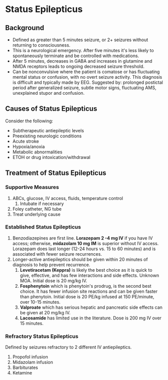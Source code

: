 # Status Epilepticus
## Background
  - Defined as greater than 5 minutes seizure, or 2+ seizures without returning to consciousness.
  - This is a neurological emergency. After five minutes it's less likely to spontaneously terminate and be controlled with medications.
  - After 5 minutes, decreases in GABA and increases in glutamine and NMDA receptors leads to ongoing decreased seizure threshold.
  - Can be nonconvulsive where the patient is comatose or has fluctuating mental status or confusion, with no overt seizure activity. This diagnosis is difficult and typically made by EEG. Suggested by: prolonged postictal period after generalized seizure, subtle motor signs, fluctuating AMS, unexplained stupor and confusion.

## Causes of Status Epilepticus
Consider the following:

-   Subtherapeutic antiepileptic levels
-   Preexisting neurologic conditions
-   Acute stroke
-   Hypoxia/anoxia
-   Metabolic abnormalities
-   ETOH or drug intoxication/withdrawal

## Treatment of Status Epilepticus
### Supportive Measures
1. ABCs, glucose, IV access, fluids, temperature control
    1. Intubate if necessary
2. Foley catheter, NG tube
3. Treat underlying cause

### Established Status Epilepticus
1. Benzodiazepines are first line. **Lorazepam 2 -4 mg IV** if you have IV access; otherwise, **midazolam 10 mg IM** is superior without IV access. Lorazepam does last longer (12-24 hours vs. 15 to 60 minutes) and is associated with fewer seizure recurrences.
2. Longer-active antiepileptics should be given within 20 minutes of diagnosis to help prevent recurrence.
    1. **Levetiracetam (Keppra)** is likely the best choice as it is quick to give, effective, and has few interactions and side effects. Unknown MOA. Initial dose is 20 mg/kg IV.
    2. **Fosphenytoin** which is phenytoin's prodrug, is the second best choice. It has fewer infusion site reactions and can be given faster than phenytoin. Initial dose is 20 PE/kg infused at 150 PE/minute, over 10-15 minutes.
    3. **Valproate** which has serious hepatic and pancreatic side effects can be given at 20 mg/kg IV.
    4. **Lacosamide** has limited use in the literature. Dose is 200 mg IV over 15 minutes.

### Refractory Status Epilepticus
Defined by seizures refractory to 2 different IV antiepileptics.

1. Propofol infusion
2. Midazolam infusion
3. Barbiturates
4. Ketamine


